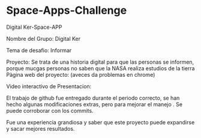 # Space-Apps-Challenge

Digital Ker-Space-APP

Nombre del Grupo: Digital Ker 

Tema de desafio: Informar 

Proyecto:  Se trata de una historia digital para que las personas se informen, porque mucgas personas no saben que la NASA realiza estudios de la tierra
Pàgina web del proyecto:  (aveces da problemas en chrome)

Video interactivo de Presentacion:  

El trabajo de github fue entregado durante el periodo correcto, se han hecho algunas modificaciones extras, pero para mejorar el manejo .
Se puede corroborar con los commits.

Fue una experiencia grandiosa y saber que este proyecto puede expandirse y sacar mejores resultados.
